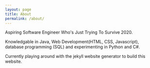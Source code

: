 ```yaml
---
layout: page
title: About
permalink: /about/
---
```


Aspiring Software Engineer Who's Just Trying To Survive 2020.  

Knowledgable in Java, Web Development(HTML, CSS, Javascript), database programming (SQL) and experimenting in Python and C#.  

Currently playing around with the jekyll website generator to build this website.
